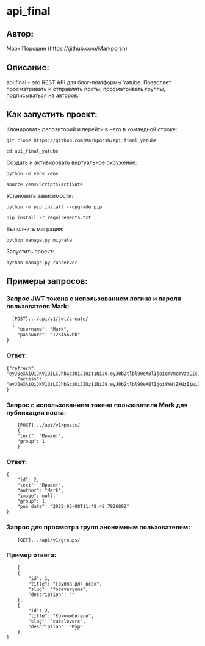 # api_final

## Автор:
Марк Порошин (https://github.com/Markporsh) 


## Описание:
api final - это REST API для блог-платформы Yatube. Позволяет просматривать и отправлять посты, просматривать группы, подписываться на авторов.

## Как запустить проект:
Клонировать репозиторий и перейти в него в командной строке:
```
git clone https://github.com/Markporsh/api_final_yatube
```
```
cd api_final_yatube
```
Cоздать и активировать виртуальное окружение:
```
python -m venv venv
```
```
source venv/Scripts/activate 
```
Установить зависимости:
```
python -m pip install --upgrade pip
```
```
pip install -r requirements.txt
```
Выполнить миграции:
```
python manage.py migrate
```
Запустить проект:
```
python manage.py runserver
```
## Примеры запросов:
### Запрос JWT токена с использованием логина и пароля пользователя Mark:
```
  [POST].../api/v1/jwt/create/
  {
    "username": "Mark",
    "password": "1234567bb"
}
```
### Ответ:
```
{"refresh": "eyJ0eXAiOiJKV1QiLCJhbGciOiJIUzI1NiJ9.eyJ0b2tlbl90eXBlIjoicmVmcmVzaCIsImV4cCI6MTY1MjA5NTYwNywianRpIjoiMDBmMGI0MG.sE5Bd3vrnQLIAL5GxxFg36tPoYyB9I5MQBE_iGshpK4",
    "access": "eyJ0eXAiOiJKV1QiLCJhbGciOiJIUzI1NiJ9.eyJ0b2tlbl90eXBlIjoiYWNjZXNzIiwiZXhwIjoxNjUyMDk1NjA3LCJqdGkiOiI0YmIxN2MzODcwNGU0YzQ0OWQ4Nzg4NzA4ODcyZTliMCIsInVzZXJfaWQiOjF9"
}
```
### Запрос с использованием токена пользователя Mark для публикации поста:
```
    [POST].../api/v1/posts/
    {
    "text": "Привет",
    "group": 1   
    }
```
### Ответ:
```
{
    "id": 2,
    "text": "Привет",
    "author": "Mark",
    "image": null,
    "group": 1,
    "pub_date": "2022-05-08T11:48:48.782688Z"
}
```
### Запрос для просмотра групп анонимным пользователем:
```
    [GET].../api/v1/groups/
```
### Пример ответа:
```
    [
    {
        "id": 1,
        "title": "Группа для всех",
        "slug": "foreveryone",
        "description": ""
    },
    {
        "id": 2,
        "title": "Котолюбители",
        "slug": "catslovers",
        "description": "Мур"
    }
]
